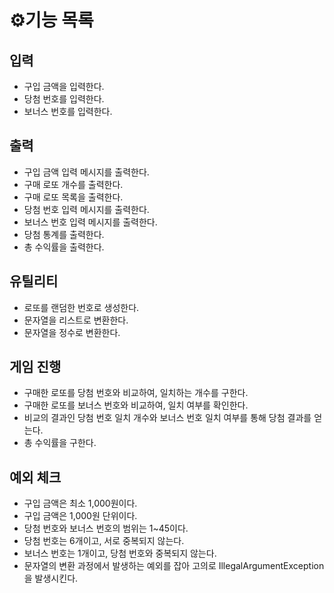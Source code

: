 # ⚙️기능 목록

## 입력

- 구입 금액을 입력한다.
- 당첨 번호를 입력한다.
- 보너스 번호를 입력한다.

## 출력

- 구입 금액 입력 메시지를 출력한다.
- 구매 로또 개수를 출력한다.
- 구매 로또 목록을 출력한다.
- 당첨 번호 입력 메시지를 출력한다.
- 보너스 번호 입력 메시지를 출력한다.
- 당첨 통계를 출력한다.
- 총 수익률을 출력한다.

## 유틸리티

- 로또를 랜덤한 번호로 생성한다.
- 문자열을 리스트로 변환한다.
- 문자열을 정수로 변환한다.

## 게임 진행

- 구매한 로또를 당첨 번호와 비교하여, 일치하는 개수를 구한다.
- 구매한 로또를 보너스 번호와 비교하여, 일치 여부를 확인한다.
- 비교의 결과인 당첨 번호 일치 개수와 보너스 번호 일치 여부를 통해 당첨 결과를 얻는다.
- 총 수익률을 구한다.

## 예외 체크

- 구입 금액은 최소 1,000원이다.
- 구입 금액은 1,000원 단위이다.
- 당첨 번호와 보너스 번호의 범위는 1~45이다.
- 당첨 번호는 6개이고, 서로 중복되지 않는다.
- 보너스 번호는 1개이고, 당첨 번호와 중복되지 않는다.
- 문자열의 변환 과정에서 발생하는 예외를 잡아 고의로 IllegalArgumentException을 발생시킨다.
